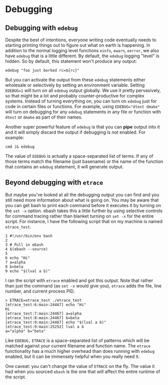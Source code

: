 # Debugging

## Debugging with `edebug`

Despite the best of intentions, everyone writing code eventually needs to starting printing things out to figure out
what on earth is happening. In addition to the normal logging level functions `einfo`, `ewarn`, `eerror`, we also have
`edebug` that is a little different. By default, the `edebug` logging "level" is hidden. So by default, this statement
won't produce any output:

```shell
edebug "foo just borked rc=${rc}"
```

But you can activate the output from these `edebug` statements either wholesale or selectively by setting an environment
variable. Setting `EDEBUG=1` will turn on all `edebug` output globally. We use it pretty pervasively, so that might be a
lot and probably counter-productive for complex systems. Instead of turning everything on, you can turn on `edebug` just
for code in certain files or functions. For example, using `EDEBUG="dtest dmake"` will turn on debugging for any
`edebug` statements in any file or function with `dtest` or `dmake` as part of their names.

Another super powerful feature of `edebug` is that you can **pipe** output into it and it will simply discard the output
if debugging is not enabled. For example:

```shell
cmd |& edebug
```

The value of `EDEBUG` is actually a space-separated list of terms. If any of those terms match the filename (just
basename) or the name of the function that contains an `edebug` statement, it will generate output.

## Beyond debugging with `etrace`

But maybe you've looked at all the debugging output you can find and you still need more information about what is going
on. You may be aware that you can get bash to print each command before it executes it by turning on the `set -x`
option. ebash takes this a little further by using selective controls for command tracing rather than blanket turning on
`set -x` for the entire script. For instance, I have the following script that on my machine is named `etrace_test`.

```shell
1 #!/usr/bin/env bash
2
3 # Pull in ebash
4 $(ebash --source)
5
6 echo "Hi"
7 a=alpha
8 b=beta
9 echo "$(lval a b)"
```

I ran the script with `etrace` enabled and got this output. Note that rather than just the command (as `set -x` would
give you), `etrace` adds the file, line number, and current process PID.

```shell
> ETRACE=etrace_test ./etrace_test
[etrace_test:6:main:24467] echo "Hi"
Hi
[etrace_test:7:main:24467] a=alpha
[etrace_test:8:main:24467] b=beta
[etrace_test:9:main:24467] echo "$(lval a b)"
[etrace_test:9:main:25252] lval a b
a="alpha" b="beta"
```

Like `EDEBUG,` `ETRACE` is a space-separated list of patterns which will be matched against your current filename and
function name. The `etrace` functionality has a much higher overhead than does running with `edebug` enabled, but it can
be immensely helpful when you really need it.

One caveat: you can't change the value of `ETRACE` on the fly. The value it had when you sourced `ebash` is the one that
will affect the entire runtime of the script.
